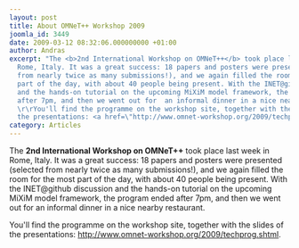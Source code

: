 ```yaml
---
layout: post
title: About OMNeT++ Workshop 2009
joomla_id: 3449
date: 2009-03-12 08:32:06.000000000 +01:00
author: Andras
excerpt: "The <b>2nd International Workshop on OMNeT++</b> took place last week in
  Rome, Italy. It was a great success: 18 papers and posters were presented (selected
  from nearly twice as many submissions!), and we again filled the room for the most
  part of the day, with about 40 people being present. With the INET@github discussion
  and the hands-on tutorial on the upcoming MiXiM model framework, the program ended
  after 7pm, and then we went out for  an informal dinner in a nice nearby restaurant.
  \r\rYou'll find the programme on the workshop site, together with the slides of
  the presentations: <a href=\"http://www.omnet-workshop.org/2009/techprog.shtml\">http://www.omnet-workshop.org/2009/techprog.shtml</a>."
category: Articles
---
```

The <b>2nd International Workshop on OMNeT++</b> took place last week in Rome, Italy. It was a great success: 18 papers and posters were presented (selected from nearly twice as many submissions!), and we again filled the room for the most part of the day, with about 40 people being present. With the INET@github discussion and the hands-on tutorial on the upcoming MiXiM model framework, the program ended after 7pm, and then we went out for  an informal dinner in a nice nearby restaurant.

You'll find the programme on the workshop site, together with the slides of the presentations: <a href="http://www.omnet-workshop.org/2009/techprog.shtml">http://www.omnet-workshop.org/2009/techprog.shtml</a>.
